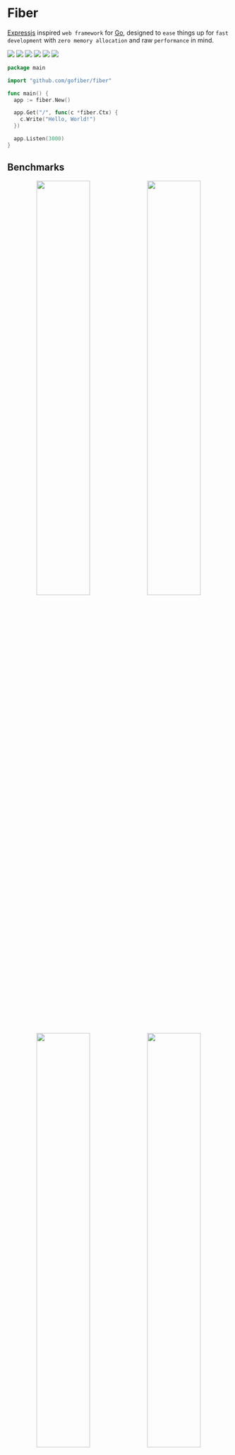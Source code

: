 # Fiber

[Expressjs](https://github.com/expressjs/express) inspired `web framework` for [Go](https://golang.org/doc/), designed to `ease` things up for `fast development` with `zero memory allocation` and raw `performance` in mind.

[![](https://img.shields.io/github/release/gofiber/fiber)](https://github.com/gofiber/fiber/releases)
[![](https://img.shields.io/badge/godoc-reference-blue.svg?longCache=true&style=flat)](https://pkg.go.dev/github.com/gofiber/fiber?tab=doc)
![](https://img.shields.io/badge/coverage-84.6%25-brightgreen.svg?longCache=true&style=flat)
![](https://img.shields.io/badge/go-100.0%25-brightgreen.svg?longCache=true&style=flat)
![](https://img.shields.io/badge/go%20report-A+-brightgreen.svg?longCache=true&style=flat)
[![](https://img.shields.io/badge/gitter-chat-brightgreen.svg?longCache=true&style=flat)](https://pkg.go.dev/github.com/gofiber/fiber?tab=doc)

```go
package main

import "github.com/gofiber/fiber"

func main() {
  app := fiber.New()

  app.Get("/", func(c *fiber.Ctx) {
    c.Write("Hello, World!")
  })

  app.Listen(3000)
}
```
## Benchmarks
<p float="left" align="middle">
  <img src="https://fiber.wiki/static/benchmarks/techempower-updates.png" width="49%" />
  <img src="https://fiber.wiki/static/benchmarks/techempower-plaintext-latency.png" width="49%" /> 
</p>

<p float="left" align="middle">
  <img src="https://fiber.wiki/static/benchmarks/benchmark.png" width="49%" />
  <img src="https://fiber.wiki/static/benchmarks/benchmark-pipeline.png" width="49%" /> 
</p>
